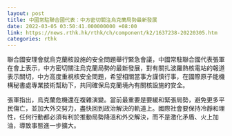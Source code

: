 ```yaml
---
layout: post
title: 中國常駐聯合國代表：中方密切關注烏克蘭局勢最新發展
date: 2022-03-05 03:50:41.000000000 +08:00
link: https://news.rthk.hk/rthk/ch/component/k2/1637238-20220305.htm
categories: rthk
---
```


聯合國安理會就烏克蘭核設施的安全問題舉行緊急會議，中國常駐聯合國代表張軍在會上表示，中方密切關注烏克蘭局勢的最新發展，對有關扎波羅熱核電站的報道表示關切，中方高度重視核安全問題，希望相關當事方謹慎行事，在國際原子能機構秘書處專業技術幫助下，共同確保烏克蘭境內有關核設施的安全。

張軍指出，烏克蘭危機還在複雜演變。當前最重要是要緩和緊張局勢，避免更多平民傷亡，並加大外交努力，盡快回到政治解決的軌道上。國際社會要保持冷靜和理性，任何行動都必須有利於推動局勢降溫和外交解決，而不是激化矛盾、火上加油，導致事態進一步擴大。
